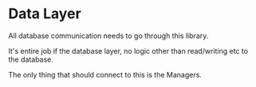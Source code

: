 # Data Layer

All database communication needs to go through this library.

It's entire job if the database layer, no logic other than read/writing etc to the database.

The only thing that should connect to this is the Managers.